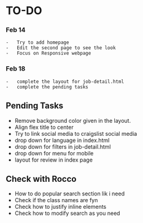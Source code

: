# TO-DO
### Feb 14
    -   Try to add homepage
    -   Edit the second page to see the look
    -   Focus on Responsive webpage
### Feb 18
    -   complete the layout for job-detail.html
    -   complete the pending tasks 




## Pending Tasks
-   Remove background color given in the layout.
-   Align flex title to center
-   Try to link social media to craigslist social media
-   drop down for language in index.html
-   drop down for filters in job-detail.html
-  drop down for menu for mobile
-   layout for review in index page

## Check with Rocco
-   How to do popular search section lik i need
-   Check if the class names are fyn
-   Check how to justify inline elements
-   Check how to modify search as you need


